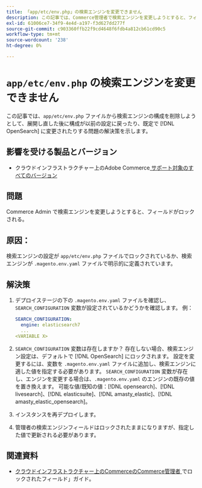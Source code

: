 ```yaml
---
title: 「app/etc/env.php」の検索エンジンを変更できません
description: この記事では、Commerce管理者で検索エンジンを変更しようとすると、フィールドがロックされる問題の解決策を提供します。
exl-id: 61006ce7-34f9-4e4d-a197-f3d627dd277f
source-git-commit: c903360ffb22f9cd4648f6fdb4a812cb61cd90c5
workflow-type: tm+mt
source-wordcount: '238'
ht-degree: 0%

---
```


# `app/etc/env.php` の検索エンジンを変更できません

この記事では、`app/etc/env.php` ファイルから検索エンジンの構成を削除しようとして、展開し直した後に構成が以前の設定に戻ったり、既定で [!DNL OpenSearch] に変更されたりする問題の解決策を示します。

## 影響を受ける製品とバージョン

* クラウドインフラストラクチャー上のAdobe Commerce[ サポート対象のすべてのバージョン ](https://magento.com/sites/default/files/magento-software-lifecycle-policy.pdf)

## 問題

Commerce Admin で検索エンジンを変更しようとすると、フィールドがロックされる。

## 原因：

検索エンジンの設定が `app/etc/env.php` ファイルでロックされているか、検索エンジンが `.magento.env.yaml` ファイルで明示的に定義されています。

## 解決策

1. デプロイステージの下の `.magento.env.yaml` ファイルを確認し、`SEARCH_CONFIGURATION` 変数が設定されているかどうかを確認します。 例：

   ```yaml
   SEARCH_CONFIGURATION:
     engine: elasticsearch7
     ...
   <VARIABLE X>
   ```

1. `SEARCH_CONFIGURATION` 変数は存在しますか？ 存在しない場合、検索エンジン設定は、デフォルトで [!DNL OpenSearch] にロックされます。 設定を変更するには、変数を `.magento.env.yaml` ファイルに追加し、検索エンジンに適した値を指定する必要があります。 `SEARCH_CONFIGURATION` 変数が存在し、エンジンを変更する場合は、`.magento.env.yaml` のエンジンの既存の値を置き換えます。 可能な値/既知の値：[!DNL opensearch]、[!DNL livesearch]、[!DNL elasticsuite]、[!DNL amasty_elastic]、[!DNL amasty_elastic_opensearch]。
1. インスタンスを再デプロイします。
1. 管理者の検索エンジンフィールドはロックされたままになりますが、指定した値で更新される必要があります。

## 関連資料

* [ クラウドインフラストラクチャー上のCommerceのCommerce管理者 ](/help/troubleshooting/miscellaneous/locked-fields-in-magento-admin.md) でロックされたフィールド」ガイド。
